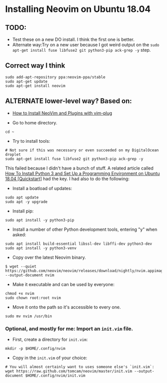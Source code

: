 # Installing Neovim on Ubuntu 18.04

## TODO:
* Test these on a new DO install. I think the first one is better.
* Alternate way:Try on a new user because I got weird output on the `sudo apt-get install fuse libfuse2 git python3-pip ack-grep -y` step.

## Correct way I think

```
sudo add-apt-repository ppa:neovim-ppa/stable
sudo apt-get update
sudo apt-get install neovim
```

## ALTERNATE lower-level way? Based on:
* [How to Install NeoVim and Plugins with vim-plug](https://www.linode.com/docs/tools-reference/tools/how-to-install-neovim-and-plugins-with-vim-plug/)

* Go to home directory.

```
cd ~
```

* Try to install tools:

```
# Not sure if this was necessary or even succeeded on my DigitalOcean droplet
sudo apt-get install fuse libfuse2 git python3-pip ack-grep -y
```

This failed because I didn't have a bunch of stuff. A related article called [How To Install Python 3 and Set Up a Programming Environment on Ubuntu 18.04 [Quickstart]](https://www.digitalocean.com/community/tutorials/how-to-install-python-3-and-set-up-a-programming-environment-on-ubuntu-18-04-quickstart) had the key. I had also to do the following:

* Install a boatload of updates:

```
sudo apt update
sudo apt -y upgrade
```

* Install pip:
```
sudo apt install -y python3-pip
```

* Install a number of other Python development tools, entering "y" when asked:

```
sudo apt install build-essential libssl-dev libffi-dev python3-dev
sudo apt install -y python3-venv
```

* Copy over the latest Neovim binary.
```
$ wget --quiet https://github.com/neovim/neovim/releases/download/nightly/nvim.appimage --output-document nvim
```

* Make it executable and can be used by everyone:

``` 
chmod +x nvim
sudo chown root:root nvim
```

* Move it onto the path so it's accessible to every one.

```
sudo mv nvim /usr/bin
```

### Optional, and mostly for me: Import an `init.vim` file.

* First, create a directory for `init.vim`:

```
mkdir -p $HOME/.config/nvim
```

* Copy in the `init.vim` of your choice:

```
# You will almost certainly want to uses someone else's `init.vim`:
wget https://raw.github.com/tomcam/neovim/master/init.vim --output-document $HOME/.config/nvim/init.vim
```
